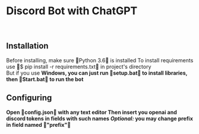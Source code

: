 <h1>Discord Bot with ChatGPT</h1>
<br>
<h2>Installation</h2>
Before installing, make sure Python 3.6 is installed
To install requirements use $ pip install -r requirements.txt in project's directory
<br>
But if you use <b>Windows<b>, you can just run setup.bat to install libraries, then Start.bat to run the bot
<br>
<h2>Configuring</h2>
Open config.json with any text editor
Then insert you openai and discord tokens in fields with such names
<i>Optional:</i> you may change prefix in field named "prefix"
<br>
